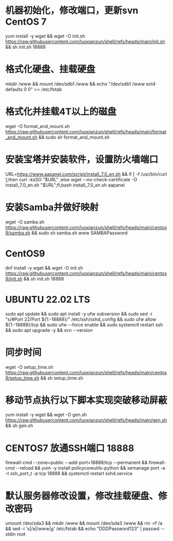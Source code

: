 # 机器初始化，修改端口，更新svn CentOS 7
yum install -y wget && wget -O init.sh https://raw.githubusercontent.com/luoxianzun/shell/refs/heads/main/init.sh && sh init.sh 18888

# 格式化硬盘、挂载硬盘
mkdir /www && mount /dev/sdb1 /www && echo "/dev/sdb1              /www                  ext4    defaults        0 0" >> /etc/fstab

# 格式化并挂载4T以上的磁盘
wget -O format_and_mount.sh   https://raw.githubusercontent.com/luoxianzun/shell/refs/heads/main/format_and_mount.sh && sudo sh format_and_mount.sh

# 安装宝塔并安装软件，设置防火墙端口
URL=https://www.aapanel.com/script/install_7.0_en.sh && if [ -f /usr/bin/curl ];then curl -ksSO "$URL" ;else wget --no-check-certificate -O install_7.0_en.sh "$URL";fi;bash install_7.0_en.sh aapanel

# 安装Samba并做好映射
wget -O samba.sh https://raw.githubusercontent.com/luoxianzun/shell/refs/heads/main/centos9/samba.sh && sudo sh samba.sh www SAMBAPassword

# CentOS9
dnf install -y wget && wget -O init.sh https://raw.githubusercontent.com/luoxianzun/shell/refs/heads/main/centos9/init.sh && sh init.sh 18888

# UBUNTU 22.02 LTS
sudo apt update && sudo apt install -y ufw subversion && sudo sed -i "s/#Port 22/Port ${1:-18888}/" /etc/ssh/sshd_config && sudo ufw allow ${1:-18888}/tcp && sudo ufw --force enable && sudo systemctl restart ssh && sudo apt upgrade -y && svn --version

# 同步时间
wget -O setup_time.sh https://raw.githubusercontent.com/luoxianzun/shell/refs/heads/main/centos9/setup_time.sh && sh setup_time.sh

# 移动节点执行以下脚本实现突破移动屏蔽
yum install -y wget && wget -O gen.sh https://raw.githubusercontent.com/luoxianzun/shell/refs/heads/main/gen.sh && sh gen.sh

# CENTOS7 放通SSH端口 18888
firewall-cmd --zone=public --add-port=18888/tcp --permanent && firewall-cmd --reload && yum -y install policycoreutils-python && semanage port -a -t ssh_port_t -p tcp 18888 && systemctl restart sshd.service

# 默认服务器修改设置，修改挂载硬盘、修改密码
umount /dev/sda3 && mkdir /www && mount /dev/sda3 /www && rm -rf /a && sed -i 's|/a|/www|g' /etc/fstab && echo "DDDPassword123" | passwd --stdin root